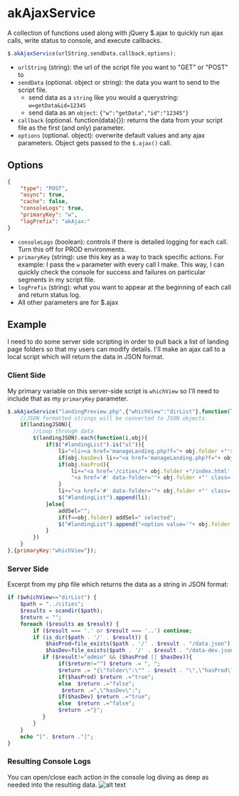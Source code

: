 # akAjaxService
A collection of functions used along with jQuery $.ajax to quickly run ajax calls, write status to console, and execute callbacks.
```javascript
$.akAjaxService(urlString,sendData,callback,options);
```
-	`urlString` (string): the url of the script file you want to "GET" or "POST" to
-	`sendData` (optional. object or string): the data you want to send to the script file.
	-	send data as a `string` like you would a querystring: `w=getData&id=12345`
	-	send data as an `object`: `{"w":"getData","id":"12345"}`
-	`callback` (optional. function(data){}): returns the data from your script file as the first (and only) parameter.
-	`options` (optional. object): overwrite default values and any ajax parameters. Object gets passed to the `$.ajax()` call.

## Options
```json
{
	"type": "POST",
	"async": true,
	"cache": false,
	"consoleLogs": true,
	"primaryKey": "w",
	"logPrefix": "akAjax:"
}
```
-	`consoleLogs` (boolean): controls if there is detailed logging for each call. Turn this off for PROD environments.
-	`primaryKey` (string): use this key as a way to track specific actions. For example: I pass the `w` parameter with every call I make. This way, I can quickly check the console for success and failures on particular segments in my script file.
-	`logPrefix` (string): what you want to appear at the beginning of each call and return status log.
-	All other parameters are for $.ajax

## Example
I need to do some server side scripting in order to pull back a list of landing page folders so that my users can modify details. I'll make an ajax call to a local script which will return the data in JSON format.
### Client Side
My primary variable on this server-side script is `whichView` so I'll need to include that as my `primaryKey` parameter.
```javascript
$.akAjaxService("landingPreview.php",{"whichView":"dirList"},function(landingJSON){
	//JSON formatted strings will be converted to JSON objects.
	if(landingJSON){
		//Loop through data
		$(landingJSON).each(function(i,obj){
			if($("#landingList").is("ul")){
				li="<li><a href='manageLanding.php?f="+ obj.folder +"'>"+ obj.folder +"</a>&nbsp;<span class='landingActions'>";
				if(obj.hasDev) li+="<a href='manageLanding.php?f="+ obj.folder +"&v=dev' title='Dev version'><i class='fa fa-flask'></i></a>&nbsp;";
				if(obj.hasProd){
					li+="<a href='/cities/"+ obj.folder +"/index.html' target='_blank' title='Open preview'><i class='fa fa-eye'></i></a>&nbsp;" +
					"<a href='#' data-folder='"+ obj.folder +"' class='copyLanding' title='Copy'><i class='fa fa-files-o'></i></a>&nbsp";
				}
				li+="<a href='#' data-folder='"+ obj.folder +"' class='deleteLanding' title='Delete'><i class='fa fa-trash'></i></a></span></li>";
				$("#landingList").append(li);
			}else{
				addSel="";
				if(f==obj.folder) addSel=" selected";
				$("#landingList").append("<option value='"+ obj.folder +"'"+ addSel +">"+ obj.folder +"</option>")
			}
		})
	}
},{primaryKey:"whichView"});
```
### Server Side
Excerpt from my php file which returns the data as a string in JSON format:
```php
if ($whichView=="dirList") { 
	$path = "../cities";
	$results = scandir($path);
	$return = "";
	foreach ($results as $result) {
	    if ($result === '.' or $result === '..') continue;
	    if (is_dir($path . '/' . $result)) {
			$hasProd=file_exists($path . '/' . $result . "/data.json");
			$hasDev=file_exists($path . '/' . $result . "/data-dev.json");
	       if ($result!="admin" && ($hasProd || $hasDev)){
		   		if($return!="") $return .= ", ";
				$return .= "{\"folder\":\"" . $result . "\",\"hasProd\":";
				if($hasProd) $return .="true";
				else  $return .="false";
				 $return .=",\"hasDev\":";
				if($hasDev) $return .="true";
				else  $return .="false"; 
				$return .="}";
		   }
	    }
	}
	echo "[". $return ."]";
}
```
### Resulting Console Logs
You can open/close each action in the console log diving as deep as needed into the resulting data.
![alt text](http://akwebapps.com/git/_assets/akAjaxService.png "Console log screenshot")


